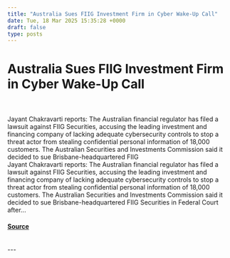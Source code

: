 ```yaml
---
title: "Australia Sues FIIG Investment Firm in Cyber Wake-Up Call"
date: Tue, 18 Mar 2025 15:35:28 +0000
draft: false
type: posts
---
```

# Australia Sues FIIG Investment Firm in Cyber Wake-Up Call

<br/>

<br/>
Jayant Chakravarti reports: The Australian financial regulator has filed a lawsuit against FIIG Securities, accusing the leading investment and financing company of lacking adequate cybersecurity controls to stop a threat actor from stealing confidential personal information of 18,000 customers. The Australian Securities and Investments Commission said it decided to sue Brisbane-headquartered FIIG
<br/>
Jayant Chakravarti reports: The Australian financial regulator has filed a lawsuit against FIIG Securities, accusing the leading investment and financing company of lacking adequate cybersecurity controls to stop a threat actor from stealing confidential personal information of 18,000 customers. The Australian Securities and Investments Commission said it decided to sue Brisbane-headquartered FIIG Securities in Federal Court after...

#### [Source](https://databreaches.net/2025/03/18/australia-sues-fiig-investment-firm-in-cyber-wake-up-call/)

<br/>
---
